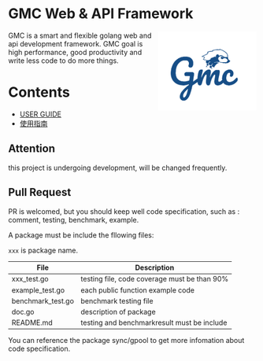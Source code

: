 
# GMC Web & API Framework

<img align="right" src="/doc/images/logo2.png" width="200" height="auto"/>  

GMC is a smart and flexible golang web and api development framework. GMC goal is high performance, good productivity and write less code to do more things.

# Contents

- [USER GUIDE](https://snail007.github.io/gmc/)
- [使用指南](https://snail007.github.io/gmc/zh)

## Attention
this project is undergoing development, will be changed frequently.

## Pull Request
PR is welcomed, but you should keep well code specification, such as : comment, testing, benchmark, example.

A package must be include the fllowing files:   

`xxx` is package name.  

| File | Description |
| ---- | ---- |
| xxx_test.go | testing file, code coverage must be than 90% |
| example_test.go  | each public function example code |
| benchmark_test.go | benchmark testing file |
| doc.go | description of package |
| README.md | testing and benchmarkresult must be include |

You can reference the package sync/gpool to get more infomation about code specification.

